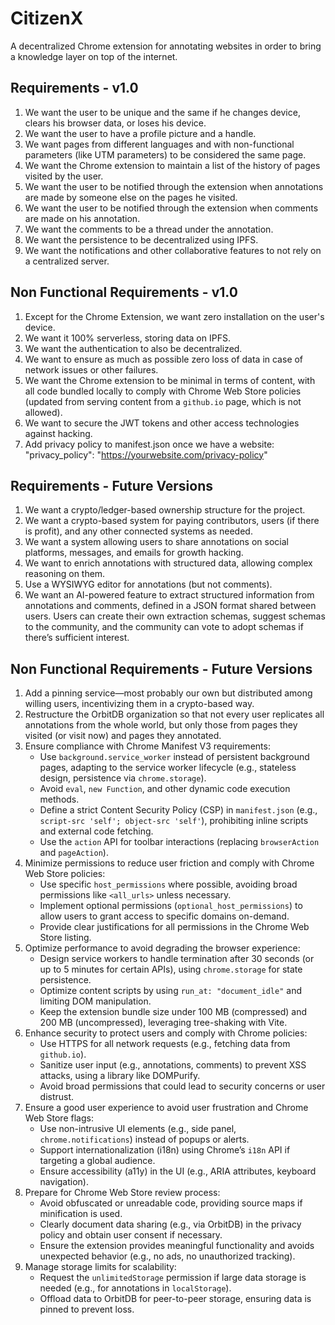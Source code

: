 # CitizenX

A decentralized Chrome extension for annotating websites in order to bring a knowledge layer on top of the internet.

## Requirements - v1.0
1. We want the user to be unique and the same if he changes device, clears his browser data, or loses his device.
2. We want the user to have a profile picture and a handle.
3. We want pages from different languages and with non-functional parameters (like UTM parameters) to be considered the same page.
4. We want the Chrome extension to maintain a list of the history of pages visited by the user.
5. We want the user to be notified through the extension when annotations are made by someone else on the pages he visited.
6. We want the user to be notified through the extension when comments are made on his annotation.
7. We want the comments to be a thread under the annotation.
8. We want the persistence to be decentralized using IPFS.
9. We want the notifications and other collaborative features to not rely on a centralized server.

## Non Functional Requirements - v1.0
1. Except for the Chrome Extension, we want zero installation on the user's device.
2. We want it 100% serverless, storing data on IPFS.
3. We want the authentication to also be decentralized.
4. We want to ensure as much as possible zero loss of data in case of network issues or other failures.
5. We want the Chrome extension to be minimal in terms of content, with all code bundled locally to comply with Chrome Web Store policies (updated from serving content from a `github.io` page, which is not allowed).
6. We want to secure the JWT tokens and other access technologies against hacking.
7. Add privacy policy to manifest.json once we have a website:   "privacy_policy": "https://yourwebsite.com/privacy-policy"

## Requirements - Future Versions
1. We want a crypto/ledger-based ownership structure for the project.
2. We want a crypto-based system for paying contributors, users (if there is profit), and any other connected systems as needed.
3. We want a system allowing users to share annotations on social platforms, messages, and emails for growth hacking.
4. We want to enrich annotations with structured data, allowing complex reasoning on them.
5. Use a WYSIWYG editor for annotations (but not comments).
6. We want an AI-powered feature to extract structured information from annotations and comments, defined in a JSON format shared between users. Users can create their own extraction schemas, suggest schemas to the community, and the community can vote to adopt schemas if there’s sufficient interest.

## Non Functional Requirements - Future Versions
1. Add a pinning service—most probably our own but distributed among willing users, incentivizing them in a crypto-based way.
2. Restructure the OrbitDB organization so that not every user replicates all annotations from the whole world, but only those from pages they visited (or visit now) and pages they annotated.
3. Ensure compliance with Chrome Manifest V3 requirements:
   - Use `background.service_worker` instead of persistent background pages, adapting to the service worker lifecycle (e.g., stateless design, persistence via `chrome.storage`).
   - Avoid `eval`, `new Function`, and other dynamic code execution methods.
   - Define a strict Content Security Policy (CSP) in `manifest.json` (e.g., `script-src 'self'; object-src 'self'`), prohibiting inline scripts and external code fetching.
   - Use the `action` API for toolbar interactions (replacing `browserAction` and `pageAction`).
4. Minimize permissions to reduce user friction and comply with Chrome Web Store policies:
   - Use specific `host_permissions` where possible, avoiding broad permissions like `<all_urls>` unless necessary.
   - Implement optional permissions (`optional_host_permissions`) to allow users to grant access to specific domains on-demand.
   - Provide clear justifications for all permissions in the Chrome Web Store listing.
5. Optimize performance to avoid degrading the browser experience:
   - Design service workers to handle termination after 30 seconds (or up to 5 minutes for certain APIs), using `chrome.storage` for state persistence.
   - Optimize content scripts by using `run_at: "document_idle"` and limiting DOM manipulation.
   - Keep the extension bundle size under 100 MB (compressed) and 200 MB (uncompressed), leveraging tree-shaking with Vite.
6. Enhance security to protect users and comply with Chrome policies:
   - Use HTTPS for all network requests (e.g., fetching data from `github.io`).
   - Sanitize user input (e.g., annotations, comments) to prevent XSS attacks, using a library like DOMPurify.
   - Avoid broad permissions that could lead to security concerns or user distrust.
7. Ensure a good user experience to avoid user frustration and Chrome Web Store flags:
   - Use non-intrusive UI elements (e.g., side panel, `chrome.notifications`) instead of popups or alerts.
   - Support internationalization (i18n) using Chrome’s `i18n` API if targeting a global audience.
   - Ensure accessibility (a11y) in the UI (e.g., ARIA attributes, keyboard navigation).
8. Prepare for Chrome Web Store review process:
   - Avoid obfuscated or unreadable code, providing source maps if minification is used.
   - Clearly document data sharing (e.g., via OrbitDB) in the privacy policy and obtain user consent if necessary.
   - Ensure the extension provides meaningful functionality and avoids unexpected behavior (e.g., no ads, no unauthorized tracking).
9. Manage storage limits for scalability:
   - Request the `unlimitedStorage` permission if large data storage is needed (e.g., for annotations in `localStorage`).
   - Offload data to OrbitDB for peer-to-peer storage, ensuring data is pinned to prevent loss.